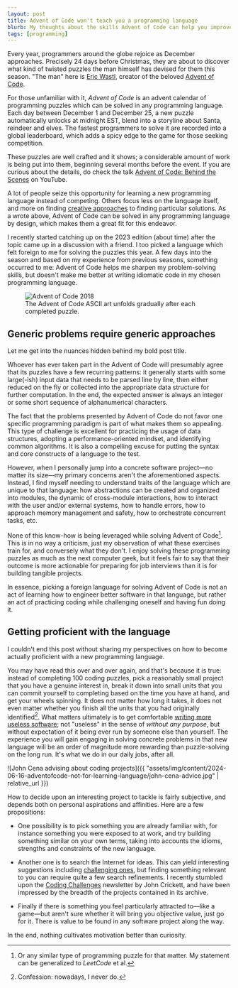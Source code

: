 ```yaml
---
layout: post
title: Advent of Code won't teach you a programming language
blurb: My thoughts about the skills Advent of Code can help you improve, and the ones it cannot.
tags: [programming]
---
```


Every year, programmers around the globe rejoice as December approaches.
Precisely 24 days before Christmas, they are about to discover what kind of
twisted puzzles the man himself has devised for them this season. "The man"
here is [Eric Wastl][1], creator of the beloved [Advent of Code][2].

For those unfamiliar with it, _Advent of Code_ is an advent calendar of
programming puzzles which can be solved in any programming language. Each day
between December 1 and December 25, a new puzzle automatically unlocks at
midnight EST, blend into a storyline about Santa, reindeer and elves. The
fastest programmers to solve it are recorded into a global leaderboard, which
adds a spicy edge to the game for those seeking competition.

These puzzles are well crafted and it shows; a considerable amount of work is
being put into them, beginning several months before the event. If you are
curious about the details, do check the talk [Advent of Code: Behind the
Scenes][3] on YouTube.

A lot of people seize this opportunity for learning a new programming language
instead of competing. Others focus less on the language itself, and more on
finding [creative approaches][4] to finding particular solutions. As a wrote
above, Advent of Code can be solved in any programming language by design,
which makes them a great fit for this endeavor.

I recently started catching up on the 2023 edition (about time) after the topic
came up in a discussion with a friend. I too picked a language which felt
foreign to me for solving the puzzles this year. A few days into the season and
based on my experience from previous seasons, something occurred to me: Advent
of Code helps me sharpen my problem-solving skills, but doesn't make me better
at writing idiomatic code in my chosen programming language.

<figure>
  <img src="{{ "assets/img/content/2024-06-16-adventofcode-not-for-learning-language/advent-of-code-2018.png" | relative_url }}" alt="Advent of Code 2018">
  <figcaption>The Advent of Code ASCII art unfolds gradually after each completed puzzle.</figcaption>
</figure>

## Generic problems require generic approaches

Let me get into the nuances hidden behind my bold post title.

Whoever has ever taken part in the Advent of Code will presumably agree that
its puzzles have a few recurring patterns: it generally starts with some
large(-ish) input data that needs to be parsed line by line, then either
reduced on the fly or collected into the appropriate data structure for further
computation. In the end, the expected answer is always an integer or some short
sequence of alphanumerical characters.

The fact that the problems presented by Advent of Code do not favor one
specific programming paradigm is part of what makes them so appealing. This
type of challenge is excellent for practicing the usage of data structures,
adopting a performance-oriented mindset, and identifying common algorithms. It
is also a compelling excuse for putting the syntax and core constructs of a
language to the test.

However, when I personally jump into a concrete software project—no matter its
size—my primary concerns aren't the aforementioned aspects. Instead, I find
myself needing to understand traits of the language which are unique to that
language: how abstractions can be created and organized into modules, the
dynamic of cross-module interactions, how to interact with the user and/or
external systems, how to handle errors, how to approach memory management and
safety, how to orchestrate concurrent tasks, etc.

None of this know-how is being leveraged while solving Advent of Code[^1]. This
is in no way a criticism, just my observation of what these exercises train
for, and conversely what they don't. I enjoy solving these programming puzzles
as much as the next computer geek, but it feels fair to say that their outcome
is more actionable for preparing for job interviews than it is for building
tangible projects.

In essence, picking a foreign language for solving Advent of Code is not an act
of learning how to engineer better software in that language, but rather an act
of practicing coding while challenging oneself and having fun doing it.

## Getting proficient with the language

I couldn't end this post without sharing my perspectives on how to become
actually proficient with a new programming language.

You may have read this over and over again, and that's because it is true:
instead of completing 100 coding puzzles, pick a reasonably small project that
you have a genuine interest in, break it down into small units that you can
commit yourself to completing based on the time you have at hand, and get your
wheels spinning. It does not matter how long it takes, it does not even matter
whether you finish all the units that you had originally identified[^2]. What
matters ultimately is to get comfortable [writing more useless software][5];
not "useless" in the sense of _without any purpose_, but without expectation of
it being ever run by someone else than yourself. The experience you will gain
engaging in solving concrete problems in that new language will be an order of
magnitude more rewarding than puzzle-solving on the long run. It's what we do
in our daily jobs, after all.

<!-- © Yazeed Bzadough — https://www.freecodecamp.org/news/the-secret-to-unlimited-project-ideas/ -->
![John Cena advising about coding projects]({{ "assets/img/content/2024-06-16-adventofcode-not-for-learning-language/john-cena-advice.jpg" | relative_url }})

How to decide upon an interesting project to tackle is fairly subjective, and
depends both on personal aspirations and affinities. Here are a few
propositions:

- One possibility is to pick something you are already familiar with, for
instance something you were exposed to at work, and try building something
similar on your own terms, taking into accounts the idioms, strengths and
constraints of the new language.

- Another one is to search the Internet for ideas. This can yield interesting
suggestions including [challenging ones][6], but finding something relevant to
you can require quite a few search refinements. I recently stumbled upon the
[Coding Challenges][7] newsletter by John Crickett, and have been impressed by
the breadth of the projects contained in its archive.

- Finally if there is something you feel particularly attracted to—like a
game—but aren't sure whether it will bring you objective value, just go for it.
There is value to be found in any software project along the way.

In the end, nothing cultivates motivation better than curiosity.

[^1]: Or any similar type of programming puzzle for that matter. My statement
    can be generalized to _LeetCode_ et al.

[^2]: Confession: nowadays, I never do.

[1]: https://x.com/ericwastl
[2]: https://adventofcode.com
[3]: https://youtu.be/Mb8WwKS6ajk
[4]: https://blog.flowblok.id.au/2024-03/advent-of-code-2023-day-5.html
[5]: https://www.ntietz.com/blog/write-more-useless-software/
[6]: https://austinhenley.com/blog/challengingprojects.html
[7]: https://codingchallenges.substack.com
